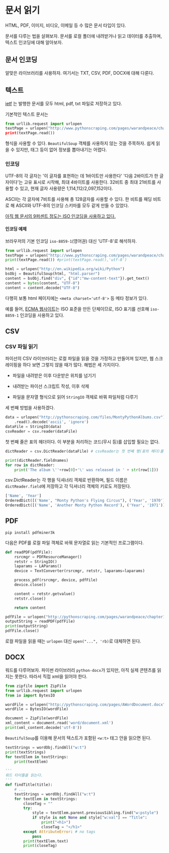 # 문서 읽기

HTML, PDF, 이미지, 비디오, 이메일 등 수 많은 문서 타입이 있다.

문서를 다루는 법을 살펴보자. 문서를 로컬 폴더에 내려받거나 읽고 데이터를 추출하며, 텍스트 인코딩에 대해 알아보자.

## 문서 인코딩

알맞은 라이브러리를 사용하자. 여기서는 TXT, CSV, PDF, DOCX에 대해 다룬다.

## 텍스트

[ietf](www.ietf.org/rfc) 는 발행한 문서를 모두 html, pdf, txt 파일로 저장하고 있다.

기본적인 텍스트 문서는

```py
from urllib.request import urlopen
textPage = urlopen("http://www.pythonscraping.com/pages/warandpeace/chapter1.txt)
print(textPage.read())
```

형식을 사용할 수 있다. `BeautifulSoup` 객체를 사용하지 않는 것을 주목하자.
쉽게 읽을 수 있지만, 태그 등이 없어 정보를 뽑아내기는 어렵다.

### 인코딩

UTF-8의 각 글자는 '이 글자를 표현하는 데 1바이트만 사용한다' '다음 2바이트가 한 글자이다'는 고유 표시로 시작해, 최대 4바이트를 사용한다. 32비트 중 최대 21비트를 사용할 수 있고, 현재 글자 사용량은 1,114,112/2,097,152이다.

ASCII는 각 글자에 7비트를 사용해 총 128글자를 사용할 수 있다. 한 비트를 패딩 비트로 해 ASCII와 UTF-8의 인코딩 스키마를 모두 같게 만들 수 있었다.

[아직 웹 문서의 9퍼센트 정도는 ISO 인코딩을 사용하고 있다.](bit.ly/2eABWny)

#### 인코딩 예제

브라우저의 기본 인코딩 `iso-8859-1`(영어권) 대신 'UTF-8'로 해석하자.

```py
from urllib.request import urlopen
textPage = urlopen("http://www.pythonscraping.com/pages/warandpeace/chapter1-ru.txt")
print(textPage.read()) #print(textPage.read(),'utf-8')

html = urlopen("http://en.wikipedia.org/wiki/Python")
bsObj = BeautifulSoup(html, "html.parser")
content = bsObj.find("div", {"id":"mw-content-text"}).get_text()
content = bytes(content, "UTF-8")
content = content.decode("UTF-8")
```

다행히 보통 html 페이지에는 `<meta charset='utf-8'>` 등 메타 정보가 있다.

예를 들어, [ECMA 웹사이트](www.ecma-international.org)는 ISO 표준을 만든 단체이므로, ISO 표기를 선호해 `iso-8859-1` 인코딩을 사용하고 있다.

## CSV

### CSV 파일 읽기

파이선의 CSV 라이브러리는 로컬 파일을 읽을 것을 가정하고 만들어져 있지만, 웹 스크레이핑을 하다 보면 그렇지 않을 때가 많다.
해법은 세 가지이다.

* 파일을 내려받은 이후 다운받은 위치를 넘기기

* 내려받는 파이선 스크립트 작성, 이후 삭제

* 파일을 문자열 형식으로 읽어 `StringIO` 객체로 바꿔 파일처럼 다루기

세 번째 방법을 사용하겠다.

```py
data = urlopen("http://pythonscraping.com/files/MontyPythonAlbums.csv")\
    .read().decode('ascii', 'ignore')
dataFile = StringIO(data)
csvReader = csv.reader(dataFile)
```

첫 번째 줄은 표의 헤더이다. 이 부분을 처리하는 코드(무시 등)를 삽입할 필요는 없다.

```py
dictReader = csv.DictReader(dataFile) # csvReader는 첫 번째 행(표의 헤더)를 무시하지 않는다.

print(dictReader.fieldnames)
for row in dictReader:
    print('The album \''+row[0]+'\' was released in ' + str(row[1]))
```

csv.DictReader는 각 행을 딕셔너리 객체로 반환하며, 필드 이름은 `dictReader.field`에 저장하고 각 딕셔너리 객체의 키로도 저장된다.

```py
['Name', 'Year']
OrderedDict([('Name', "Monty Python's Flying Circus"), ('Year', '1970')])
OrderedDict([('Name', 'Another Monty Python Record'), ('Year', '1971')])
```

## PDF

`pip install pdfminer3k`

다음은 PDF를 로컬 파일 객체로 바꿔 문자열로 읽는 기본적인 프로그램이다.

```py
def readPDF(pdfFile):
    rsrcmgr = PDFResourceManager()
    retstr = StringIO()
    laparams = LAParams()
    device = TextConverter(rsrcmgr, retstr, laparams=laparams)

    process_pdf(rsrcmgr, device, pdfFile)
    device.close()

    content = retstr.getvalue()
    retstr.close()

    return content

pdfFile = urlopen("http://pythonscraping.com/pages/warandpeace/chapter1.pdf")
outputString = readPDF(pdfFile)
print(outputString)
pdfFile.close()
```

로컬 파일을 읽을 때는 `urlopen` 대신 `open("...", 'rb)`로 대체하면 된다.

## DOCX

워드를 다루어보자.
파이썬 라이브러리 `python-docx`가 있지만, 아직 실제 콘텐츠를 읽지는 못한다. 따라서 직접 xml을 읽어야 한다.

```py
from zipfile import ZipFile
from urllib.request import urlopen
from io import BytesIO

wordFile = urlopen("http://pythonscraping.com/pages/AWordDocument.docx").read()
wordFile = BytesIO(wordFile)

document = ZipFile(wordFile)
xml_content = document.read('word/document.xml')
print(xml_content.decode('utf-8'))
```

`BeautifulSoup`를 이용해 문서의 텍스트가 포함된 `<w:t>` 태그 안을 읽으면 된다.

```py
textStrings = wordObj.findAll("w:t")
print(textStrings)
for textElem in textStrings:
    print(textElem)

'''
워드 타이틀을 읽는다.
'''
def findTitle(title):
    # ...
    textStrings = wordObj.findAll("w:t")
    for textElem in textStrings:
        closeTag = ""
        try:
            style = textElem.parent.previousSibling.find("w:pstyle")
            if style is not None and style["w:val"] == "Title":
                print("<h1>")
                closeTag = "</h1>"
        except AttributeError: # no tags
            pass
        print(textElem.text)
        print(closeTag)
```